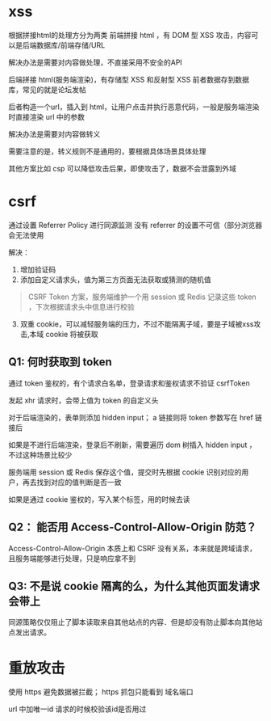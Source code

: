# xss 

根据拼接html的处理方分为两类
前端拼接 html ，有 DOM 型 XSS 攻击，内容可以是后端数据库/前端存储/URL

解决办法是需要对内容做处理，不直接采用不安全的API

后端拼接 html(服务端渲染)，有存储型 XSS 和反射型 XSS 
前者数据存到数据库，常见的就是论坛发帖

后者构造一个url，插入到 html，让用户点击并执行恶意代码，一般是服务端渲染时直接渲染 url 中的参数

解决办法是需要对内容做转义

需要注意的是，转义规则不是通用的，要根据具体场景具体处理

其他方案比如 csp 可以降低攻击后果，即使攻击了，数据不会泄露到外域



# csrf

通过设置 Referrer Policy 进行同源监测
没有 referrer 的设置不可信（部分浏览器会无法使用

解决：
1. 增加验证码
2. 添加自定义请求头，值为第三方页面无法获取或猜测的随机值
> CSRF Token 方案，服务端维护一个用 session 或 Redis 记录这些 token ，下次根据请求头中信息进行校验
3. 双重 cookie，可以减轻服务端的压力，不过不能隔离子域，要是子域被xss攻击,本域 cookie 将被获取

## Q1: 何时获取到 token

通过 token 鉴权的，有个请求白名单，登录请求和鉴权请求不验证 csrfToken

发起 xhr 请求时，会带上值为 token 的自定义头

对于后端渲染的，表单则添加 hidden input； a 链接则将 token 参数写在 href 链接后

如果是不进行后端渲染，登录后不刷新，需要遍历 dom 树插入 hidden input ，不过这种场景比较少

服务端用 session 或 Redis 保存这个值，提交时先根据 cookie 识别对应的用户，再去找到对应的值判断是否一致

如果是通过 cookie 鉴权的，写入某个标签，用的时候去读


## Q2： 能否用 Access-Control-Allow-Origin 防范？

Access-Control-Allow-Origin 本质上和 CSRF 没有关系，本来就是跨域请求，且服务端能够进行处理，只是响应拿不到


## Q3: 不是说 cookie 隔离的么，为什么其他页面发请求会带上

同源策略仅仅阻止了脚本读取来自其他站点的内容．但是却没有防止脚本向其他站点发出请求。

# 重放攻击

使用 https 避免数据被拦截； https 抓包只能看到 域名端口

url 中加唯一id 请求的时候校验该id是否用过
